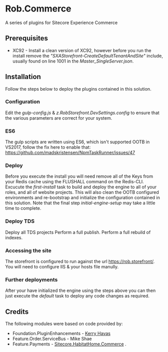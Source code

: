 # Rob.Commerce
A series of plugins for Sitecore Experience Commerce

## Prerequisites
* XC92 - Install a clean version of XC92, however before you run the install remove the _"SXAStorefront-CreateDefaultTenantAndSite"_ include, usually found on line 1001 in the _Master_SingleServer.json_.

## Installation
Follow the steps below to deploy the plugins contained in this solution.

### Configuration
Edit the _gulp-config.js_ & _z.RobStorefront.DevSettings.config_ to ensure that the various parameters are correct for your system. 

### ES6
The gulp scripts are written using ES6, which isn't supported OOTB in VS2017, follow the fix here to enable that: https://github.com/madskristensen/NpmTaskRunner/issues/47

### Deploy
Before you execute the install you will need remove all of the Keys from your Redis cache using the FLUSHALL command on the Redis-CLI.
Excucute the _first-install_ task to build and deploy the engine to all of your roles, and all of website projects. This will also clean the OOTB configured environments and re-bootstrap and initialize the configuration contained in this solution. Note that the final step _initial-engine-setup_ may take a little time to complete.

### Deploy TDS
Deploy all TDS projects
Perform a full publish.
Perform a full rebuild of indexes.

### Accessing the site
The storefront is configured to run against the url https://rob.storefront/. You will need to configure IIS & your hosts file manully.

### Further deployments
After your have initialized the engine using the steps above you can then just execute the _default_ task to deploy any code changes as required.

## Credits
The following modules were based on code provided by:
- Foundation.PluginEnhancements - [Kerry Havas](https://github.com/kerryhavas)
- Feature.Order.ServiceBus - Mike Shae
- Feature.Payments - [Sitecore.HabitatHome.Commerce](https://github.com/Sitecore/Sitecore.HabitatHome.Commerce)
.